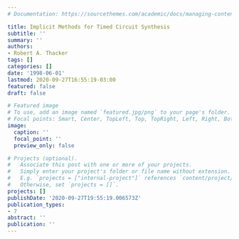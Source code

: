 ```yaml
---
# Documentation: https://sourcethemes.com/academic/docs/managing-content/

title: Implicit Methods for Timed Circuit Synthesis
subtitle: ''
summary: ''
authors:
- Robert A. Thacker
tags: []
categories: []
date: '1998-06-01'
lastmod: 2020-09-27T16:55:19-03:00
featured: false
draft: false

# Featured image
# To use, add an image named `featured.jpg/png` to your page's folder.
# Focal points: Smart, Center, TopLeft, Top, TopRight, Left, Right, BottomLeft, Bottom, BottomRight.
image:
  caption: ''
  focal_point: ''
  preview_only: false

# Projects (optional).
#   Associate this post with one or more of your projects.
#   Simply enter your project's folder or file name without extension.
#   E.g. `projects = ["internal-project"]` references `content/project/deep-learning/index.md`.
#   Otherwise, set `projects = []`.
projects: []
publishDate: '2020-09-27T19:55:19.006573Z'
publication_types:
- 7
abstract: ''
publication: ''
---
```

